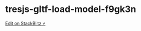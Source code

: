 # tresjs-gltf-load-model-f9gk3n

[Edit on StackBlitz ⚡️](https://stackblitz.com/edit/tresjs-gltf-load-model-f9gk3n)
